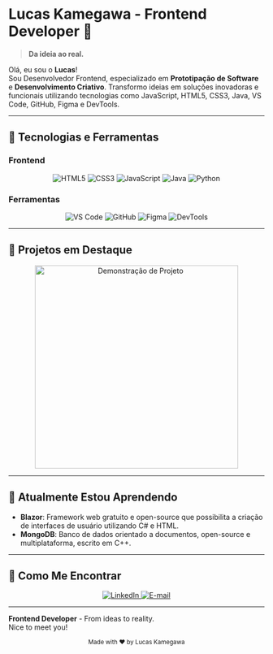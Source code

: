 # Lucas Kamegawa - Frontend Developer 🚀

> **Da ideia ao real.**

Olá, eu sou o **Lucas**!  
Sou Desenvolvedor Frontend, especializado em **Prototipação de Software** e **Desenvolvimento Criativo**. Transformo ideias em soluções inovadoras e funcionais utilizando tecnologias como JavaScript, HTML5, CSS3, Java, VS Code, GitHub, Figma e DevTools.

---

## 🎨 Tecnologias e Ferramentas

### Frontend
<div align="center">
  <img src="https://img.shields.io/badge/HTML5-292a2b?style=flat&logo=html5&logoColor=white" alt="HTML5" />
  <img src="https://img.shields.io/badge/CSS3-292a2b?style=flat&logo=css3&logoColor=white" alt="CSS3" />
  <img src="https://img.shields.io/badge/JavaScript-292a2b?style=flat&logo=javascript&logoColor=white" alt="JavaScript" />
  <img src="https://img.shields.io/badge/Java-292a2b?style=flat&logo=openjdk&logoColor=white" alt="Java" />
  <img src="https://img.shields.io/badge/Python-292a2b?style=flat&logo=python&logoColor=white" alt="Python" />
</div>

### Ferramentas
<div align="center">
  <img src="https://img.shields.io/badge/VS_Code-292a2b?style=flat&logo=visual-studio-code&logoColor=white" alt="VS Code" />
  <img src="https://img.shields.io/badge/GitHub-292a2b?style=flat&logo=github&logoColor=white" alt="GitHub" />
  <img src="https://img.shields.io/badge/Figma-292a2b?style=flat&logo=figma&logoColor=white" alt="Figma" />
  <img src="https://img.shields.io/badge/DevTools-292a2b?style=flat&logo=googlechrome&logoColor=white" alt="DevTools" />
</div>

---

## 🚀 Projetos em Destaque

<div align="center">
  <!-- GIF animado ilustrativo. Você pode substituir a URL abaixo por outro GIF que melhor represente seu trabalho -->
  <img src="https://media.giphy.com/media/3oEjI6SIIHBdRxXI40/giphy.gif" alt="Demonstração de Projeto" width="400" />
</div>

---

## 🔄 Atualmente Estou Aprendendo

- **Blazor**: Framework web gratuito e open-source que possibilita a criação de interfaces de usuário utilizando C# e HTML.
- **MongoDB**: Banco de dados orientado a documentos, open-source e multiplataforma, escrito em C++.

---

## 🤝 Como Me Encontrar

<div align="center">
  <a href="https://www.linkedin.com/in/lucas-kamegawa/" target="_blank">
    <img src="https://img.shields.io/badge/LinkedIn-292a2b?style=flat&logo=linkedin&logoColor=white" alt="LinkedIn" />
  </a>
  <a href="mailto:lucaspireskamegawa@gmail.com" target="_blank">
    <img src="https://img.shields.io/badge/Email-292a2b?style=flat&logo=gmail&logoColor=white" alt="E-mail" />
  </a>
</div>

---

**Frontend Developer** - From ideas to reality.  
Nice to meet you!

<div align="center">
  <sub>Made with ❤️ by Lucas Kamegawa</sub>
</div>
